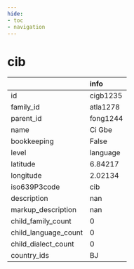 ```yaml
---
hide:
- toc
- navigation
---
```

# cib
|                      | info     |
|:---------------------|:---------|
| id                   | cigb1235 |
| family_id            | atla1278 |
| parent_id            | fong1244 |
| name                 | Ci Gbe   |
| bookkeeping          | False    |
| level                | language |
| latitude             | 6.84217  |
| longitude            | 2.02134  |
| iso639P3code         | cib      |
| description          | nan      |
| markup_description   | nan      |
| child_family_count   | 0        |
| child_language_count | 0        |
| child_dialect_count  | 0        |
| country_ids          | BJ       |